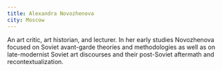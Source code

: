 ```yaml
---
title: Alexandra Novozhenova
city: Moscow
---
```

An art critic, art historian, and lecturer. In her early studies Novozhenova focused on Soviet avant-garde theories and methodologies as well as on late-modernist Soviet art discourses and their post-Soviet aftermath and recontextualization.
